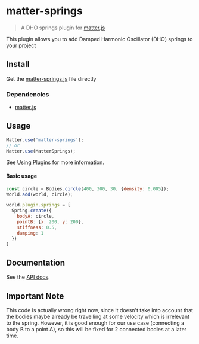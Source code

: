 # matter-springs

> A DHO springs plugin for [matter.js](https://github.com/liabru/matter-js/)

This plugin allows you to add Damped Harmonic Oscillator (DHO) springs to your project

## Install

Get the [matter-springs.js](build/matter-springs.js) file directly

### Dependencies

- [matter.js](https://github.com/liabru/matter-js/)

## Usage

```js
Matter.use('matter-springs');
// or
Matter.use(MatterSprings);
```

See [Using Plugins](https://github.com/liabru/matter-js/wiki/Using-plugins#using-plugins) for more information.

#### Basic usage

```js
const circle = Bodies.circle(400, 300, 30, {density: 0.005});
World.add(world, circle);

world.plugin.springs = [
  Spring.create({
    bodyA: circle, 
    pointB: {x: 200, y: 200}, 
    stiffness: 0.5, 
    damping: 1
  })
]
```

## Documentation

See the [API docs](API.md).

## Important Note

This code is actually wrong right now, since it doesn't take into account that the bodies maybe already be travelling at some velocity which is irrelevant to the spring. However, it is good enough for our use case (connecting a body B to a point A), so this will be fixed for 2 connected bodies at a later time.